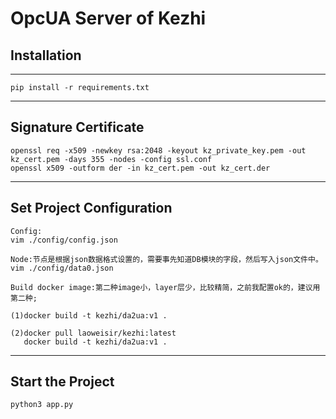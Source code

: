 # OpcUA Server of Kezhi

## Installation 
---
```shell script
pip install -r requirements.txt
```
---
## Signature Certificate	
```shell script
openssl req -x509 -newkey rsa:2048 -keyout kz_private_key.pem -out kz_cert.pem -days 355 -nodes -config ssl.conf
openssl x509 -outform der -in kz_cert.pem -out kz_cert.der
```
---
## Set Project Configuration
``` shell script
Config:
vim ./config/config.json

Node:节点是根据json数据格式设置的，需要事先知道DB模块的字段，然后写入json文件中。
vim ./config/data0.json

Build docker image:第二种image小，layer层少，比较精简，之前我配置ok的，建议用第二种;

(1)docker build -t kezhi/da2ua:v1 .

(2)docker pull laoweisir/kezhi:latest
   docker build -t kezhi/da2ua:v1 .
```
---
## Start the Project

```python
python3 app.py
```
